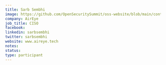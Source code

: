 ```yaml
---
title: Sarb Sembhi
image: https://github.com/OpenSecuritySummit/oss-website/blob/main/content/participant/images/SarbSembhi4.jpg?raw=true
company: AirEye
job_title: CISO
facebook:
linkedin: sarbsembhi
twitter: sarbsembhi
website: www.aireye.tech
notes:
status: 
type: participant
---
```

